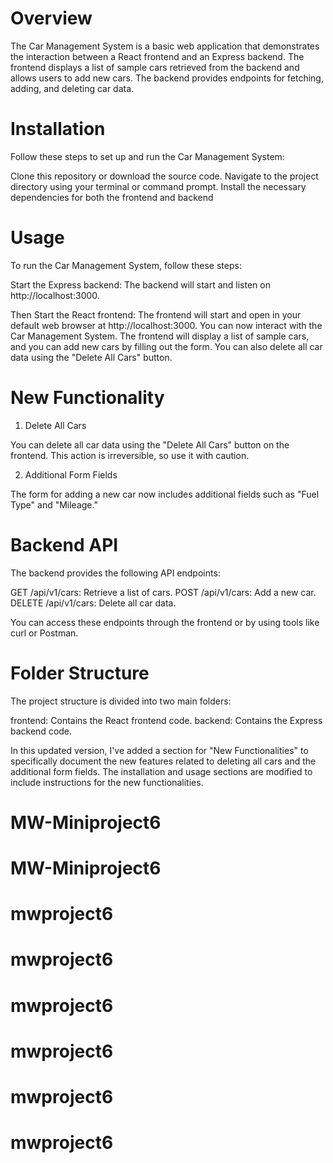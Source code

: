 

# Overview

The Car Management System is a basic web application that demonstrates the interaction between a React frontend and an Express backend. The frontend displays a list of sample cars retrieved from the backend and allows users to add new cars. The backend provides endpoints for fetching, adding, and deleting car data.


# Installation

Follow these steps to set up and run the Car Management System:

Clone this repository or download the source code.
Navigate to the project directory using your terminal or command prompt.
Install the necessary dependencies for both the frontend and backend 

# Usage

To run the Car Management System, follow these steps:

Start the Express backend:
The backend will start and listen on http://localhost:3000.

Then Start the React frontend:
The frontend will start and open in your default web browser at http://localhost:3000.
You can now interact with the Car Management System. The frontend will display a list of sample cars, and you can add new cars by filling out the form. You can also delete all car data using the "Delete All Cars" button.

# New Functionality

1. Delete All Cars

You can delete all car data using the "Delete All Cars" button on the frontend. This action is irreversible, so use it with caution.

2. Additional Form Fields

The form for adding a new car now includes additional fields such as "Fuel Type" and "Mileage."

# Backend API

The backend provides the following API endpoints:

GET /api/v1/cars: Retrieve a list of cars.
POST /api/v1/cars: Add a new car.
DELETE /api/v1/cars: Delete all car data.

You can access these endpoints through the frontend or by using tools like curl or Postman.

# Folder Structure

The project structure is divided into two main folders:

frontend: Contains the React frontend code.
backend: Contains the Express backend code.

In this updated version, I've added a section for "New Functionalities" to specifically document the new features related to deleting all cars and the additional form fields. The installation and usage sections are modified to include instructions for the new functionalities.
# MW-Miniproject6
# MW-Miniproject6
# mwproject6
# mwproject6
# mwproject6
# mwproject6
# mwproject6
# mwproject6
